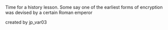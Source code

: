 Time for a history lesson. Some say one of the earliest forms of encryption was devised by a certain Roman emperor

created by jp_var03

